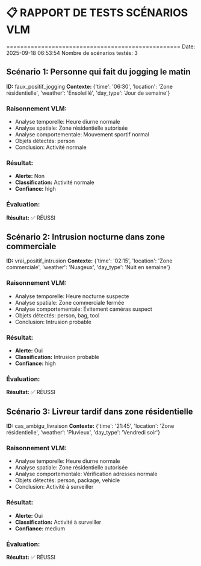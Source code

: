 # 📋 RAPPORT DE TESTS SCÉNARIOS VLM
==================================================
Date: 2025-09-18 06:53:54
Nombre de scénarios testés: 3

## Scénario 1: Personne qui fait du jogging le matin
**ID:** faux_positif_jogging
**Contexte:** {'time': '06:30', 'location': 'Zone résidentielle', 'weather': 'Ensoleillé', 'day_type': 'Jour de semaine'}

### Raisonnement VLM:
- Analyse temporelle: Heure diurne normale
- Analyse spatiale: Zone résidentielle autorisée
- Analyse comportementale: Mouvement sportif normal
- Objets détectés: person
- Conclusion: Activité normale

### Résultat:
- **Alerte:** Non
- **Classification:** Activité normale
- **Confiance:** high

### Évaluation:
**Résultat:** ✅ RÉUSSI

## Scénario 2: Intrusion nocturne dans zone commerciale
**ID:** vrai_positif_intrusion
**Contexte:** {'time': '02:15', 'location': 'Zone commerciale', 'weather': 'Nuageux', 'day_type': 'Nuit en semaine'}

### Raisonnement VLM:
- Analyse temporelle: Heure nocturne suspecte
- Analyse spatiale: Zone commerciale fermée
- Analyse comportementale: Évitement caméras suspect
- Objets détectés: person, bag, tool
- Conclusion: Intrusion probable

### Résultat:
- **Alerte:** Oui
- **Classification:** Intrusion probable
- **Confiance:** high

### Évaluation:
**Résultat:** ✅ RÉUSSI

## Scénario 3: Livreur tardif dans zone résidentielle
**ID:** cas_ambigu_livraison
**Contexte:** {'time': '21:45', 'location': 'Zone résidentielle', 'weather': 'Pluvieux', 'day_type': 'Vendredi soir'}

### Raisonnement VLM:
- Analyse temporelle: Heure diurne normale
- Analyse spatiale: Zone résidentielle autorisée
- Analyse comportementale: Vérification adresses normale
- Objets détectés: person, package, vehicle
- Conclusion: Activité à surveiller

### Résultat:
- **Alerte:** Oui
- **Classification:** Activité à surveiller
- **Confiance:** medium

### Évaluation:
**Résultat:** ✅ RÉUSSI
